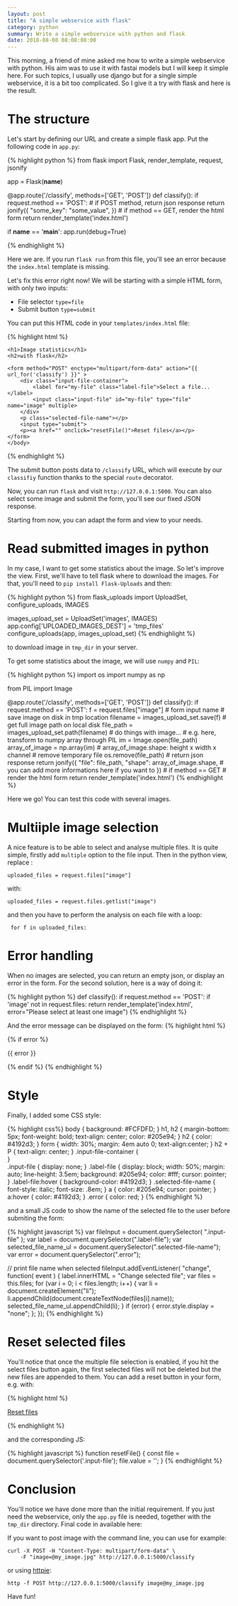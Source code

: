 ```yaml
---
layout: post
title: "A simple webservice with flask"
category: python
summary: Write a simple webservice with python and flask
date: 2018-08-08 08:08:08:00
---
```


This morning, a friend of mine asked me how to write a simple webservice with python. His aim was to use it with fastai models but I will keep it simple here. For such topics, I usually use django but for a single simple webservice, it is a bit too complicated. So I give it a try with flask and here is the result.

# The structure

Let's start by defining our URL and create a simple flask app. Put the following code in `app.py`:

{% highlight python %}
from flask import Flask, render_template, request, jsonify

app = Flask(__name__)

@app.route('/classify', methods=['GET', 'POST'])
def classify():
    if request.method == 'POST':
		# if POST method, return json response
		return jonify({
			"some_key": "some_value",
			})
    # if method == GET, render the html form
    return render_template('index.html')


if __name__ == '__main__':
    app.run(debug=True)

{% endhighlight %}

Here we are. If you run `flask run` from this file, you'll see an error because the `index.html` template is missing.

Let's fix this error right now! We will be starting with a simple HTML form, with only two inputs:

- File selector `type=file`
- Submit button `type=submit`

You can put this HTML code in your `templates/index.html` file:

{% highlight html %}
<!DOCTYPE HTML>
<html lang="en-US">
    <head>
		<meta charset="UTF-8">
		<title>Image statistics</title>
		<meta name="viewport" content="width=device-width">
		<meta name="description" content="Image statistics">
	</head>
    <body>

	<h1>Image statistics</h1>
	<h2>with flask</h2>

	<form method="POST" enctype="multipart/form-data" action="{{ url_for('classify') }}" > 
		<div class="input-file-container">
			<label for="my-file" class="label-file">Select a file...</label>		
			<input class="input-file" id="my-file" type="file" name="image" multiple>
	    </div>
	    <p class="selected-file-name"></p>
	    <input type="submit">
	    <p><a href="" onclick="resetFile()">Reset files</a></p>
	</form>
    </body>
</html>
{% endhighlight %}


The submit button posts data to `/classify` URL, which will execute by our `classifiy` function thanks to the special `route` decorator.

Now, you can run `flask` and visit `http://127.0.0.1:5000`. You can also select some image and submit the form, you'll see our fixed JSON response.

Starting from now, you can adapt the form and view to your needs. 


# Read submitted images in python

In my case, I want to get some statistics about the image. So let's improve the view. First, we'll have to tell flask where to download the images. For that, you'll need to `pip install Flask-Uploads` and then:

{% highlight python %}
from flask_uploads import UploadSet, configure_uploads, IMAGES

images_upload_set = UploadSet('images', IMAGES)
app.config['UPLOADED_IMAGES_DEST'] = 'tmp_files'
configure_uploads(app, images_upload_set)
{% endhighlight %}

to download image in `tmp_dir` in your server.

To get some statistics about the image, we will use `numpy` and `PIL`:

{% highlight python %}
import os
import numpy as np

from PIL import Image

@app.route('/classify', methods=['GET', 'POST'])
def classify():
    if request.method == 'POST':
        f = request.files["image"] # form input name
		# save image on disk in tmp location
		filename = images_upload_set.save(f)
		# get full image path on local disk
		file_path = images_upload_set.path(filename)
		# do things with image...
		# e.g. here, transform to numpy array through PIL
		im = Image.open(file_path)
		array_of_image = np.array(im) # array_of_image.shape: height x width x channel
		# remove temporary file
		os.remove(file_path)
		# return json response
		return jonify({
			"file": file_path,
			"shape": array_of_image.shape,
			# you can add more informations here if you want to
			})
    # if method == GET
    # render the html form
    return render_template('index.html')
{% endhighlight %}

Here we go! You can test this code with several images.


# Multiiple image selection

A nice feature is to be able to select and analyse multiple files. It is quite simple, firstly add `multiple` option to the file input. Then in the python view, replace :

    uploaded_files = request.files["image"]
    
with:

    uploaded_files = request.files.getlist("image")

and then you have to perform the analysis on each file with a loop:

     for f in uploaded_files:


# Error handling

When no images are selected, you can return an empty json, or display an error in the form. For the second solution, here is a way of doing it:

{% highlight python %}
def classify():
    if request.method == 'POST':
        if 'image' not in request.files:
            return render_template('index.html', error="Please select at least one image")
{% endhighlight %}

And the error message can be displayed on the form:
{% highlight html %}
	<form method="POST" enctype="multipart/form-data" action="{{ url_for('classify') }}" > 
	    {% if error %}
	    <p class="error" >{{ error }}</p>
	    {% endif %}
{% endhighlight %}

# Style

Finally, I added some CSS style:

{% highlight css%}
body {
    background: #FCFDFD;
}
h1, h2 {
    margin-bottom: 5px;
    font-weight: bold;
    text-align: center;
    color: #205e94;
}
h2 {
    color: #4192d3;
}
form {
    width: 30%;
    margin: 4em auto 0;
    text-align:center;
}
h2 + P {
    text-align: center;
}
.input-file-container {  
}  
.input-file {
    display: none;
}
.label-file {
    display: block;
    width: 50%;
    margin: auto;
    line-height: 3.5em;
    background: #205e94;
    color: #fff;
    cursor: pointer;
}
.label-file:hover {
    background-color: #4192d3;
}
.selected-file-name {  
    font-style: italic;
    font-size: .8em;
}
a {
    color: #205e94;
    cursor: pointer;
}
a:hover {
    color: #4192d3;
}
.error {
    color: red;
}
{% endhighlight %}

 and a small JS code to show the name of the selected file to the user before submiting the form:

{% highlight javascript %}
var fileInput = document.querySelector( ".input-file" );
var label = document.querySelector(".label-file");
var selected_file_name_ul = document.querySelector(".selected-file-name");
var error = document.querySelector(".error");

// print file name when selected
fileInput.addEventListener( "change", function( event ) {
    label.innerHTML = "Change selected file";
    var files = this.files;
    for (var i = 0; i < files.length; i++) {
	 var li = document.createElement("li");
	 li.appendChild(document.createTextNode(files[i].name));
	 selected_file_name_ul.appendChild(li);
    }
    if (error) {
	 error.style.display = "none"; 
    };
});
{% endhighlight %}

# Reset selected files

You'll notice that once the multiple file selection is enabled, if you hit the select files button again, the first selected files will not be deleted but the new files are appended to them. You can add a reset button in your form, e.g. with:

{% highlight html %}
<p><a href="" onclick="resetFile()">Reset files</a></p>
{% endhighlight %}

and the corresponding JS:

{% highlight javascript %}
	function resetFile() {
	    const file = document.querySelector('.input-file');
	    file.value = '';
	}
{% endhighlight %}


# Conclusion

You'll notice we have done more than the initial requirement. If you just need the webservice, only the `app.py` file is needed, together with the `tmp_dir` directory. Final code in available here:

If you want to post image with the command line, you can use for example:

    curl -X POST -H "Content-Type: multipart/form-data" \
	    -F "image=@my_image.jpg" http://127.0.0.1:5000/classify
	
	
or using [httpie](https://httpie.org/):

    http -f POST http://127.0.0.1:5000/classify image@my_image.jpg

Have fun!
